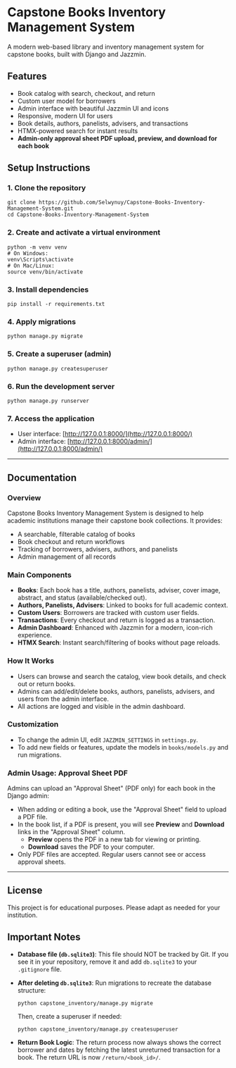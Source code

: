 ﻿# Capstone Books Inventory Management System

A modern web-based library and inventory management system for capstone books, built with Django and Jazzmin.

## Features
- Book catalog with search, checkout, and return
- Custom user model for borrowers
- Admin interface with beautiful Jazzmin UI and icons
- Responsive, modern UI for users
- Book details, authors, panelists, advisers, and transactions
- HTMX-powered search for instant results
- **Admin-only approval sheet PDF upload, preview, and download for each book**

## Setup Instructions

### 1. Clone the repository
```
git clone https://github.com/Selwynuy/Capstone-Books-Inventory-Management-System.git
cd Capstone-Books-Inventory-Management-System
```

### 2. Create and activate a virtual environment
```
python -m venv venv
# On Windows:
venv\Scripts\activate
# On Mac/Linux:
source venv/bin/activate
```

### 3. Install dependencies
```
pip install -r requirements.txt
```

### 4. Apply migrations
```
python manage.py migrate
```

### 5. Create a superuser (admin)
```
python manage.py createsuperuser
```

### 6. Run the development server
```
python manage.py runserver
```

### 7. Access the application
- User interface: [http://127.0.0.1:8000/](http://127.0.0.1:8000/)
- Admin interface: [http://127.0.0.1:8000/admin/](http://127.0.0.1:8000/admin/)

---

## Documentation

### Overview
Capstone Books Inventory Management System is designed to help academic institutions manage their capstone book collections. It provides:
- A searchable, filterable catalog of books
- Book checkout and return workflows
- Tracking of borrowers, advisers, authors, and panelists
- Admin management of all records

### Main Components
- **Books**: Each book has a title, authors, panelists, adviser, cover image, abstract, and status (available/checked out).
- **Authors, Panelists, Advisers**: Linked to books for full academic context.
- **Custom Users**: Borrowers are tracked with custom user fields.
- **Transactions**: Every checkout and return is logged as a transaction.
- **Admin Dashboard**: Enhanced with Jazzmin for a modern, icon-rich experience.
- **HTMX Search**: Instant search/filtering of books without page reloads.

### How It Works
- Users can browse and search the catalog, view book details, and check out or return books.
- Admins can add/edit/delete books, authors, panelists, advisers, and users from the admin interface.
- All actions are logged and visible in the admin dashboard.

### Customization
- To change the admin UI, edit `JAZZMIN_SETTINGS` in `settings.py`.
- To add new fields or features, update the models in `books/models.py` and run migrations.

### Admin Usage: Approval Sheet PDF
Admins can upload an "Approval Sheet" (PDF only) for each book in the Django admin:
- When adding or editing a book, use the "Approval Sheet" field to upload a PDF file.
- In the book list, if a PDF is present, you will see **Preview** and **Download** links in the "Approval Sheet" column.
    - **Preview** opens the PDF in a new tab for viewing or printing.
    - **Download** saves the PDF to your computer.
- Only PDF files are accepted. Regular users cannot see or access approval sheets.

---

## License
This project is for educational purposes. Please adapt as needed for your institution.

## Important Notes

- **Database file (`db.sqlite3`)**: This file should NOT be tracked by Git. If you see it in your repository, remove it and add `db.sqlite3` to your `.gitignore` file.
- **After deleting `db.sqlite3`**: Run migrations to recreate the database structure:
  ```
  python capstone_inventory/manage.py migrate
  ```
  Then, create a superuser if needed:
  ```
  python capstone_inventory/manage.py createsuperuser
  ```

- **Return Book Logic**: The return process now always shows the correct borrower and dates by fetching the latest unreturned transaction for a book. The return URL is now `/return/<book_id>/`.
